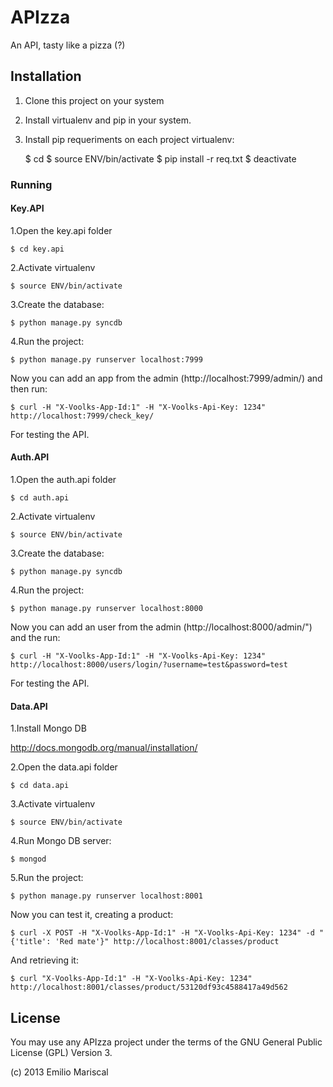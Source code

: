 APIzza
======

An API, tasty like a pizza (?)

## Installation

1. Clone this project on your system
2. Install virtualenv and pip in your system.
3. Install pip requeriments on each project virtualenv:

    $ cd <project folder> 
    $ source ENV/bin/activate
    $ pip install -r req.txt
    $ deactivate

### Running

#### Key.API

1.Open the key.api folder

    $ cd key.api

2.Activate virtualenv

    $ source ENV/bin/activate

3.Create the database:

    $ python manage.py syncdb

4.Run the project:

    $ python manage.py runserver localhost:7999

Now you can add an app from the admin (http://localhost:7999/admin/) and then run:

    $ curl -H "X-Voolks-App-Id:1" -H "X-Voolks-Api-Key: 1234" http://localhost:7999/check_key/

For testing the API.

#### Auth.API

1.Open the auth.api folder

    $ cd auth.api

2.Activate virtualenv

    $ source ENV/bin/activate

3.Create the database:

    $ python manage.py syncdb

4.Run the project:

    $ python manage.py runserver localhost:8000

Now you can add an user from the admin (http://localhost:8000/admin/") and the run:

    $ curl -H "X-Voolks-App-Id:1" -H "X-Voolks-Api-Key: 1234" http://localhost:8000/users/login/?username=test&password=test

For testing the API.

#### Data.API

1.Install Mongo DB 

http://docs.mongodb.org/manual/installation/

2.Open the data.api folder

    $ cd data.api

3.Activate virtualenv

    $ source ENV/bin/activate

4.Run Mongo DB server:

    $ mongod

5.Run the project:

    $ python manage.py runserver localhost:8001

Now you can test it, creating a product:

    $ curl -X POST -H "X-Voolks-App-Id:1" -H "X-Voolks-Api-Key: 1234" -d "{'title': 'Red mate'}" http://localhost:8001/classes/product

And retrieving it:

    $ curl "X-Voolks-App-Id:1" -H "X-Voolks-Api-Key: 1234" http://localhost:8001/classes/product/53120df93c4588417a49d562

## License

You may use any APIzza project under the terms of the GNU General Public License (GPL) Version 3.

(c) 2013 Emilio Mariscal
